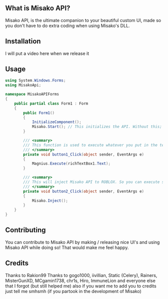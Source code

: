 ## What is Misako API?

Misako API, is the ultimate companion to your beautiful custom UI, made so you don't have to do extra coding when using Misako's DLL.

## Installation

I will put a video here when we release it

## Usage

```cs
using System.Windows.Forms;
using MisakoApi;

namespace MisakoAPIForms
{
    public partial class Form1 : Form
    {
        public Form1()
        {
            InitializeComponent();
            Misako.Start(); // This initializes the API. Without this; you cannot use Misako API.
        }

        /// <summary>
        /// This function is used to execute whatever you put in the textbox. It will execute the given string, which can be something like a richTextBox, for example you'd put Misako.Execute(RichTextBox1.Text);
        /// </summary>
        private void button1_Click(object sender, EventArgs e)
        {
            Magnius.Execute(richTextBox1.Text);
        }

        /// <summary>
        /// This will inject Misako API to ROBLOX. So you can execute scripts.
        /// </summary>
        private void button2_Click(object sender, EventArgs e)
        {
            Misako.Inject();
        }
    }
}

```

## Contributing
You can contribute to Misako API by making / releasing nice UI's and using Misako API while doing so! That would make me feel happy.

## Credits

Thanks to Rakion99
Thanks to gogo1000, iivillian, Static (Celery), Rainers, MisterGunXD, MCgamin1738, chr1s, Hiro, ImmuneLion and everyone else that I forgot (but still helped me)
also if you want me to add you to credits just tell me smhsmh (if you partook in the development of Misako)
